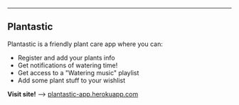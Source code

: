 -------------
Plantastic
----------


Plantastic is a friendly plant care app where you can:

- Register and add your plants info
- Get notifications of watering time!
- Get access to a "Watering music" playlist
- Add some plant stuff to your wishlist



**Visit site!** --> <a href="https://plantastic-app.herokuapp.com/home" target="_blank">plantastic-app.herokuapp.com</a>
